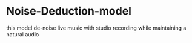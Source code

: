 # Noise-Deduction-model
this model de-noise live music with studio recording while maintaining a natural audio
